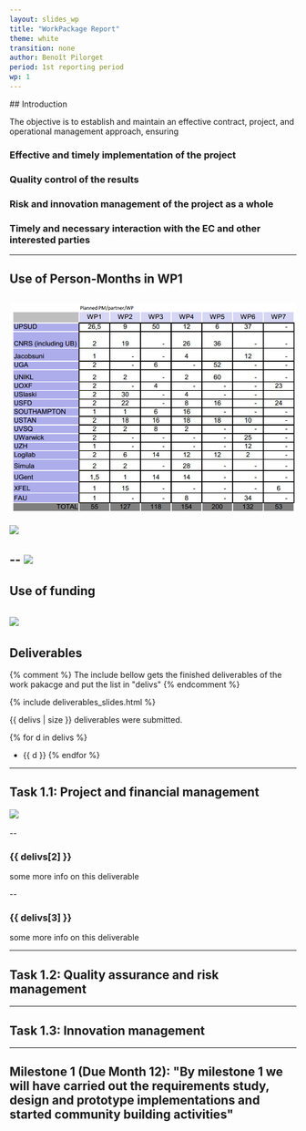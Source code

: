```yaml
---
layout: slides_wp
title: "WorkPackage Report"
theme: white
transition: none
author: Benoît Pilorget
period: 1st reporting period
wp: 1
---
```

<section data-markdown data-separator="^---\n" data-separator-vertical="^--\n">
## Introduction

The objective is to establish and maintain an effective contract, project, and operational management approach, ensuring
### Effective and timely implementation of the project
### Quality control of the results
### Risk and innovation management of the project as a whole
### Timely and necessary interaction with the EC and other interested parties

---
## Use of Person-Months in WP1

![](WP1-finance-pm-planned.png)
--
![](../WP1-finance-pm-actual.png)

--
![](../WP1-finance1.png)
---
## Use of funding

![](../WP1-finance-moneyuse.png)
---
## Deliverables

{% comment %}
The include bellow gets the finished deliverables of the work pakacge and put the list in "delivs"
{% endcomment %}

{% include deliverables_slides.html %}

{{ delivs | size }} deliverables were submitted.

{% for d in delivs %}
- {{ d }}
{% endfor %}

---
## Task 1.1: Project and financial management

![](../workplan-RP1.JPEG)

--
### {{ delivs[2] }}

some more info on this deliverable

--
### {{ delivs[3] }}

some more info on this deliverable

---
## Task 1.2: Quality assurance and risk management

---
## Task 1.3: Innovation management

---
## Milestone 1 (Due Month 12): "By milestone 1 we will have carried out the requirements study, design and prototype implementations and started community building activities"


</section>


